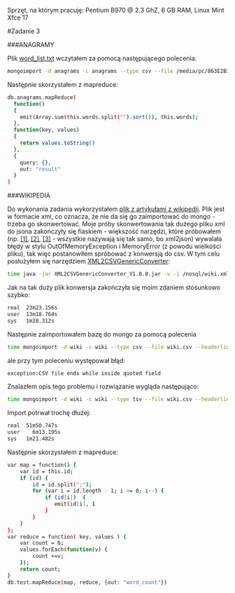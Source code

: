 Sprzęt, na którym pracuję: Pentium B970 @ 2.3 GhZ, 6 GB RAM, Linux Mint Xfce 17

#Zadanie 3

###ANAGRAMY

Plik [word_list.txt](http://wbzyl.inf.ug.edu.pl/nosql/doc/data/word_list.txt) wczytałem za pomocą następującego polecenia:

```sh 
mongoimport -d anagrams -c anagrams --type csv --file /media/pc/863E2B1D3E2B05B1/nosql/word_list.txt -f "words"
```

Następnie skorzystałem z mapreduce:

```sh
db.anagrams.mapReduce(
  function()
  {
    emit(Array.sum(this.words.split("").sort()), this.words);
  },
  function(key, values) 
  {
    return values.toString()
  },
  {
    query: {},
    out: "result"
  }
)
```


###WIKIPEDIA

Do wykonania zadania wykorzystałem [plik z artykułami z wikipedii](http://dumps.wikimedia.org/plwiki/latest/plwiki-latest-pages-articles-multistream.xml.bz2). Plik jest w formacie xml, co oznacza, że nie da się go zaimportować do mongo - trzeba go skonwertować. Moje próby skonwertowania tak dużego pliku xml do jsona zakończyły się fiaskiem - większość narzędzi, które próbowałem (np. [[1]](https://github.com/parmentf/xml2json), [[2]](https://github.com/hay/xml2json), [[3]](https://github.com/yihuang/xml2json) - wszystkie nazywają się tak samo, bo xml2json) wywalała błędy w stylu OutOfMemoryException i MemoryError (z powodu wielkości pliku), tak więc postanowiłem spróbować z konwersją do csv. W tym celu posłużyłem się narzędziem [XML2CSVGenericConverter](http://sourceforge.net/projects/xml2csvgenericconverter/files/?source=navbar):

```sh
time java -jar XML2CSVGenericConverter_V1.0.0.jar -v -i /nosql/wiki.xml -o /nosql/
```

Jak na tak duży plik konwersja zakończyła się moim zdaniem stosunkowo szybko:


```sh
real  23m23.156s
user  13m18.764s
sys	  1m28.312s
```

Następnie zaimportowałem bazę do mongo za pomocą polecenia

```sh
time mongoimport -d wiki -c wiki --type csv --file wiki.csv --headerline
```

ale przy tym poleceniu występował błąd:

```sh
exception:CSV file ends while inside quoted field
```

Znalazłem opis tego problemu i rozwiązanie wygląda następująco:

```sh
time mongoimport -d wiki -c wiki --type tsv --file wiki.csv --headerline --ignoreBlanks
```

Import potrwał trochę dłużej:

```sh
real  51m50.747s
user	6m13.195s
sys	  1m21.482s
```

Następnie skorzystałem z mapreduce:

```sh
var map = function() {  
    var id = this.id;
    if (id) { 
        id = id.split(";"); 
        for (var i = id.length - 1; i >= 0; i--) {
            if (id[i])  {    
               emit(id[i], 1
            }
        }
    }
};
var reduce = function( key, values ) {    
    var count = 0;    
    values.forEach(function(v) {            
        count +=v;    
    });
    return count;
}
db.test.mapReduce(map, reduce, {out: "word_count"})
```
